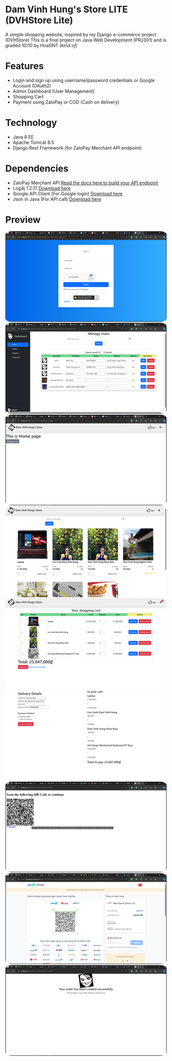 # Dam Vinh Hung's Store LITE (DVHStore Lite)
A simple shopping website, inspired by my Django e-commerce project (DVHStore)
This is a final project on Java Web Development (PRJ301) and is graded 10/10 by HoaDNT *(kind of)*

# Features
- Login and sign up using username/password credentials or Google Account (OAuth2)
- Admin Dashboard (User Management)
- Shopping Cart
- Payment using ZaloPay or COD (Cash on delivery)

# Technology
- Java 8 EE
- Apache Tomcat 8.5
- Django Rest Framework (for ZaloPay Merchant API endpoint)

# Dependencies
- ZaloPay Merchant API [Read the docs here to build your API endpoint](https://docs.zalopay.vn/v2/general/overview.html)
- Log4j 1.2.17 [Download here](https://archive.apache.org/dist/logging/log4j/1.2.17/log4j-1.2.17.zip)
- Google API Client (For Google login) [Download here](https://developers.google.com/api-client-library/java/)
- Json in Java (For API call) [Download here](https://github.com/stleary/JSON-java)

# Preview
<img src="./preview/login.png" style="border-radius:4%" />
<img src="./preview/admin.png" style="border-radius:4%" />
<img src="./preview/homepage.png" style="border-radius:4%" />
<img src="./preview/shopping1.png" style="border-radius:4%" />
<img src="./preview/shopping2.png" style="border-radius:4%" />
<img src="./preview/shopping3.png" style="border-radius:4%" />
<img src="./preview/shopping4.png" style="border-radius:4%" />
<img src="./preview/zalopay.png" style="border-radius:4%" />
<img src="./preview/shopping5.png" style="border-radius:4%" />
<br>
